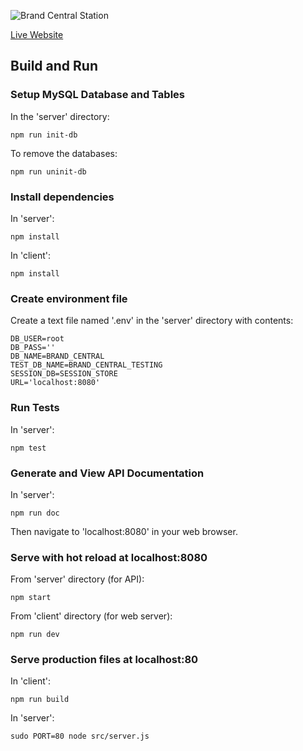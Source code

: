 ![Brand Central Station](https://github.com/evan-bradley/brandcentralstation/blob/master/client/src/assets/brand_central_full.png)

[Live Website](http://brandcentral.xyz/)

## Build and Run

### Setup MySQL Database and Tables
In the 'server' directory:
```
npm run init-db
```

To remove the databases:
```
npm run uninit-db
```

### Install dependencies
In 'server':
```
npm install
```

In 'client':
```
npm install
```

### Create environment file
Create a text file named '.env' in the 'server' directory with contents:
```
DB_USER=root
DB_PASS=''
DB_NAME=BRAND_CENTRAL
TEST_DB_NAME=BRAND_CENTRAL_TESTING
SESSION_DB=SESSION_STORE
URL='localhost:8080'
```

### Run Tests
In 'server':
```
npm test
```

### Generate and View API Documentation
In 'server':
```
npm run doc 
```
Then navigate to 'localhost:8080' in your web browser.

### Serve with hot reload at localhost:8080
From 'server' directory (for API):
```
npm start
```

From 'client' directory (for web server):
```
npm run dev
```

### Serve production files at localhost:80
In 'client':
```
npm run build
```

In 'server':
```
sudo PORT=80 node src/server.js
```
